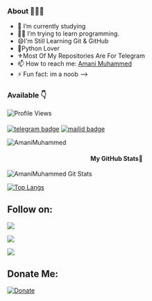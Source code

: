 
### About 🙋🏻‍♂️

- 🌱 I’m currently studying
- 👨‍💻 I’m trying to learn programming.
- 😄I'm Still Learning Git & GitHub
- 🥰Python Lover
- ⚜️Most Of My Repositories Are For Telegram  
- 📫 How to reach me: [Amani Muhammed](https://telegram.me/Amani_m_h_d)
- ⚡ Fun fact: im a noob
-->

### Available 👇


![Profile Views](https://hits.seeyoufarm.com/api/count/incr/badge.svg?url=https://github.com/amanimuhammed/&title=Profile%20Views)


#### 
[![telegram badge](https://img.shields.io/badge/@AmaniMuhammed-30302f?style=for-the-badge&logo=telegram)](https://t.me/Amani_m_h_d)
[![mailid badge](https://img.shields.io/badge/AmaniMuhammed-30302f?style=for-the-badge&logo=gmail)](mailto:rajihamani@gmail.com)
<p align="left"> <img src="https://komarev.com/ghpvc/?username=AmaniMuhammed&label=Profile%20Views&color=orange&style=flat-square" alt="AmaniMuhammed" /> </p>

<h4 align="center"><b>My GitHub Stats💛</b></h4>

![AmaniMuhammed Git Stats](https://github-readme-stats.vercel.app/api?username=amanimuhammed&include_all_commits=true&count_private=true&theme=highcontrast)

[![Top Langs](https://github-readme-stats.vercel.app/api/top-langs/?username=amanimuhammed&layout=compact&theme=radical)](https://github.com/amanimuhammed)

## Follow on:
<p align="left">
<a href="https://telegram.me/Amani_m_h_d"><img src="https://img.shields.io/badge/Contact%20My%20Dev-Amani%20Muhammed-darkblue?style=for-the-badge&logo=telegram"></a>
</p>
<p align="left">
<a href="https://github.com/amanimuhammed"><img src="https://img.shields.io/badge/GitHub-Follow%20on%20GitHub-inactive.svg?style=for-the-badge&logo=github"></a>
</p>
<p align="left">
<a href="https://instagram.com/Amani_m_h_d"><img src="https://img.shields.io/badge/Instagram-AmaniMuhammed-magenta?style=for-the-badge&logo=instagram"></a>
</p>

## Donate Me:
[![Donate](https://img.shields.io/badge/Donate%20Us-UPI-orange?style=for-the-badge)](https://t.me/Amani_m_h_d)
